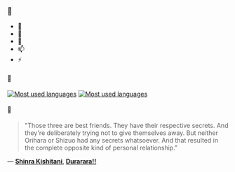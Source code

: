 ### 👋

- 🔭
- 🌱
- 💬
- 📫
- ⚡

#### 🧏

[![Most used languages](https://github-readme-stats-aynah.vercel.app/api/top-langs/?username=aynh&theme=solarized-dark&langs_count=6&layout=compact&hide_title=true)](https://github.com/anuraghazra/github-readme-stats#gh-dark-mode-only)
[![Most used languages](https://github-readme-stats-aynah.vercel.app/api/top-langs/?username=aynh&theme=solarized-light&langs_count=6&layout=compact&hide_title=true)](https://github.com/anuraghazra/github-readme-stats#gh-light-mode-only)

#### 💬

> "Those three are best friends.  They have their respective secrets.  And they're deliberately trying not to give themselves away.  But neither Orihara or Shizuo had any secrets whatsoever.  And that resulted in the complete opposite kind of personal relationship."

&mdash; [**Shinra Kishitani**](https://myanimelist.net/character.php?q=Shinra%20Kishitani&cat=character), [**Durarara!!**](https://myanimelist.net/search/all?q=Durarara!!&cat=all)
